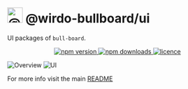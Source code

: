 # <img alt="@wirdo-bullboard" src="https://raw.githubusercontent.com/felixmosh/bull-board/master/packages/ui/src/static/images/logo.svg" width="35px" /> @wirdo-bullboard/ui 

UI packages of `bull-board`.

<p align="center">
  <a href="https://www.npmjs.com/package/@wirdo-bullboard/ui">
    <img alt="npm version" src="https://img.shields.io/npm/v/@wirdo-bullboard/ui">
  </a>
  <a href="https://www.npmjs.com/package/bull-board">
    <img alt="npm downloads" src="https://img.shields.io/npm/dw/bull-board">
  </a>
  <a href="https://github.com/vcapretz/bull-board/blob/master/LICENSE">
    <img alt="licence" src="https://img.shields.io/github/license/vcapretz/bull-board">
  </a>
<p>

![Overview](https://raw.githubusercontent.com/felixmosh/bull-board/master/screenshots/overview.png)
![UI](https://raw.githubusercontent.com/felixmosh/bull-board/master/screenshots/dashboard.png)

For more info visit the main [README](https://github.com/felixmosh/bull-board#readme)

